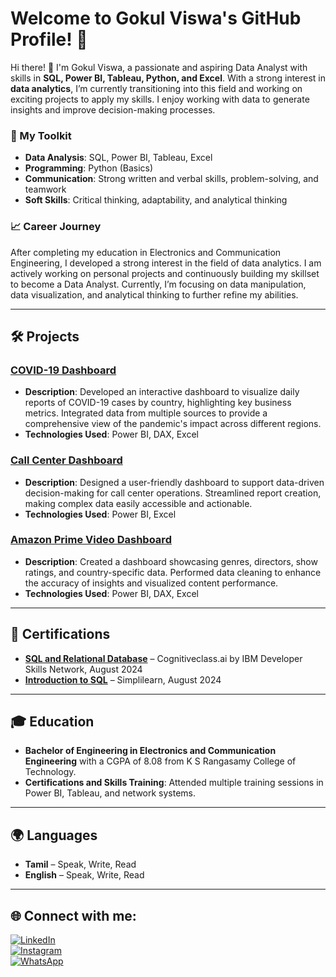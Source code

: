 # Welcome to Gokul Viswa's GitHub Profile! 👋

Hi there! 👋 I'm Gokul Viswa, a passionate and aspiring Data Analyst with skills in **SQL, Power BI, Tableau, Python, and Excel**. With a strong interest in **data analytics**, I’m currently transitioning into this field and working on exciting projects to apply my skills. I enjoy working with data to generate insights and improve decision-making processes.

### 🔧 My Toolkit
- **Data Analysis**: SQL, Power BI, Tableau, Excel
- **Programming**: Python (Basics)
- **Communication**: Strong written and verbal skills, problem-solving, and teamwork
- **Soft Skills**: Critical thinking, adaptability, and analytical thinking

### 📈 Career Journey
After completing my education in Electronics and Communication Engineering, I developed a strong interest in the field of data analytics. I am actively working on personal projects and continuously building my skillset to become a Data Analyst. Currently, I’m focusing on data manipulation, data visualization, and analytical thinking to further refine my abilities.

---

## 🛠 Projects

### [COVID-19 Dashboard](https://github.com/Gokul-Viswa-B/COVID19-REPORT.git)
- **Description**: Developed an interactive dashboard to visualize daily reports of COVID-19 cases by country, highlighting key business metrics. Integrated data from multiple sources to provide a comprehensive view of the pandemic's impact across different regions.
- **Technologies Used**: Power BI, DAX, Excel

### [Call Center Dashboard](https://github.com/gokulviswa/call-center-dashboard)
- **Description**: Designed a user-friendly dashboard to support data-driven decision-making for call center operations. Streamlined report creation, making complex data easily accessible and actionable.
- **Technologies Used**: Power BI, Excel

### [Amazon Prime Video Dashboard](https://github.com/gokulviswa/amazon-prime-video-dashboard)
- **Description**: Created a dashboard showcasing genres, directors, show ratings, and country-specific data. Performed data cleaning to enhance the accuracy of insights and visualized content performance.
- **Technologies Used**: Power BI, DAX, Excel

---

## 📜 Certifications
- **[SQL and Relational Database](https://courses.cognitiveclass.ai/certificates/b1ede65d4b78470484662332ba87cfbe)** – Cognitiveclass.ai by IBM Developer Skills Network, August 2024
- **[Introduction to SQL](https://simpli-web.app.link/e/cnvnlK8eCMb)** – Simplilearn, August 2024

---

## 🎓 Education
- **Bachelor of Engineering in Electronics and Communication Engineering** with a CGPA of 8.08 from K S Rangasamy College of Technology.
- **Certifications and Skills Training**: Attended multiple training sessions in Power BI, Tableau, and network systems.

---

## 🌍 Languages
- **Tamil** – Speak, Write, Read
- **English** – Speak, Write, Read

---

## 🌐 Connect with me:

[![LinkedIn](https://img.shields.io/badge/LinkedIn-%230077B5.svg?style=for-the-badge&logo=linkedin&logoColor=white)](https://www.linkedin.com/in/gokul-viswa)  
[![Instagram](https://img.shields.io/badge/Instagram-E4405F.svg?style=for-the-badge&logo=Instagram&logoColor=white)](https://www.instagram.com/gokul_viswa?igsh=aTZ6d3Fkam82eHBy&utm_source=qr)  
[![WhatsApp](https://img.shields.io/badge/WhatsApp-25D366?style=for-the-badge&logo=whatsapp&logoColor=white)](https://wa.me/your-whatsapp-number)
